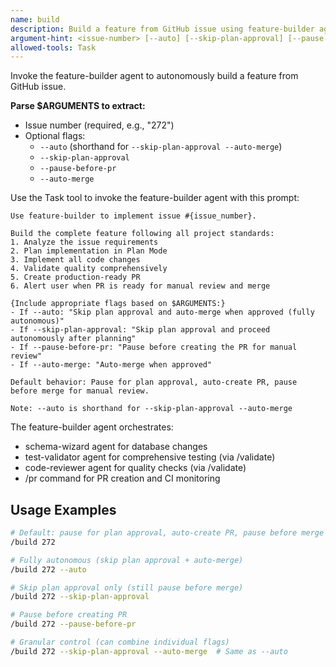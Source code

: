 ```yaml
---
name: build
description: Build a feature from GitHub issue using feature-builder agent
argument-hint: <issue-number> [--auto] [--skip-plan-approval] [--pause-before-pr] [--auto-merge]
allowed-tools: Task
---
```


Invoke the feature-builder agent to autonomously build a feature from GitHub issue.

**Parse $ARGUMENTS to extract:**
- Issue number (required, e.g., "272")
- Optional flags:
  - `--auto` (shorthand for `--skip-plan-approval --auto-merge`)
  - `--skip-plan-approval`
  - `--pause-before-pr`
  - `--auto-merge`

Use the Task tool to invoke the feature-builder agent with this prompt:

```
Use feature-builder to implement issue #{issue_number}.

Build the complete feature following all project standards:
1. Analyze the issue requirements
2. Plan implementation in Plan Mode
3. Implement all code changes
4. Validate quality comprehensively
5. Create production-ready PR
6. Alert user when PR is ready for manual review and merge

{Include appropriate flags based on $ARGUMENTS:}
- If --auto: "Skip plan approval and auto-merge when approved (fully autonomous)"
- If --skip-plan-approval: "Skip plan approval and proceed autonomously after planning"
- If --pause-before-pr: "Pause before creating the PR for manual review"
- If --auto-merge: "Auto-merge when approved"

Default behavior: Pause for plan approval, auto-create PR, pause before merge for manual review.

Note: --auto is shorthand for --skip-plan-approval --auto-merge
```

The feature-builder agent orchestrates:
- schema-wizard agent for database changes
- test-validator agent for comprehensive testing (via /validate)
- code-reviewer agent for quality checks (via /validate)
- /pr command for PR creation and CI monitoring

## Usage Examples

```bash
# Default: pause for plan approval, auto-create PR, pause before merge
/build 272

# Fully autonomous (skip plan approval + auto-merge)
/build 272 --auto

# Skip plan approval only (still pause before merge)
/build 272 --skip-plan-approval

# Pause before creating PR
/build 272 --pause-before-pr

# Granular control (can combine individual flags)
/build 272 --skip-plan-approval --auto-merge  # Same as --auto
```
